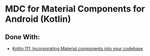 # MDC for Material Components for Android (Kotlin)

## Done With:
<ul>
<li><a href="https://codelabs.developers.google.com/codelabs/mdc-111-kotlin#0">Kotlin 111: Incorporating Material components into your codebase</a></li>
</ul>
